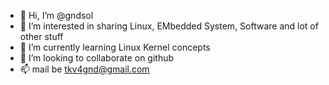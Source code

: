 - 👋 Hi, I’m @gndsol
- 👀 I’m interested in sharing Linux, EMbedded System, Software and lot of other stuff
- 🌱 I’m currently learning Linux Kernel concepts
- 💞️ I’m looking to collaborate on github
- 📫 mail be tkv4gnd@gmail.com

<!---
gndsol/gndsol is a ✨ special ✨ repository because its `README.md` (this file) appears on your GitHub profile.
You can click the Preview link to take a look at your changes.
--->
